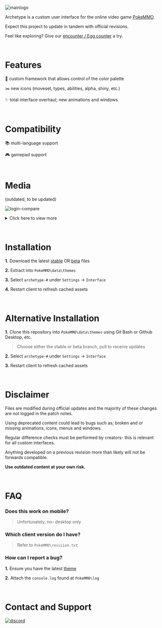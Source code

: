 ![mainlogo](https://cdn.discordapp.com/attachments/894130957588766770/995035312592015420/archetype.png)

Archetype is a custom user interface for the online video game [PokeMMO](https://pokemmo.com/).

Expect this project to update in tandem with official revisions.

Feel like exploring? Give our [encounter / Egg counter](https://github.com/ssjshields/archetype-counter/tree/beta#readme) a try.

&nbsp;
# Features
🎨 custom framework that allows control of the color palette

✂️ new icons (moveset, types, abilities, alpha, shiny, etc.)

✨ total interface overhaul; new animations and windows

&nbsp;
# Compatibility
📚 multi-language support

🎮 gamepad support

&nbsp;
# Media
(outdated, to be updated)

![login-compare](https://cdn.discordapp.com/attachments/859209706576805919/1007583380793200730/login.gif)
<details>
  <summary>Click here to view more</summary>
&nbsp;

![archetype server select](https://user-images.githubusercontent.com/88489119/187584889-b7675b6e-5c5f-419f-9884-75aeee05754a.png)

![j9g6i0_AdobeExpress](https://user-images.githubusercontent.com/88489119/187600117-3df08add-9a39-4f02-97a0-7b2b73a5f12b.gif)

![archetype main preview 1](https://user-images.githubusercontent.com/88489119/187584837-9769bbe4-2f20-4ad8-a592-a848f9a4c86e.png)

![archetype main preview 2](https://user-images.githubusercontent.com/88489119/187584873-abf196fb-7e60-4b9b-9a09-bd70f5b4f794.png)

![archetype battle preview 1](https://user-images.githubusercontent.com/88489119/187585153-8ea91f61-570b-4a24-9920-01eda6b3313c.png)

![archetype battle preview 3](https://user-images.githubusercontent.com/88489119/187585398-661f0fde-2ea1-4227-a194-48a85932b17d.png)

![archetype battle preview 2](https://user-images.githubusercontent.com/88489119/187585248-36764fa9-ebd4-496b-8340-c699edf1a73a.png)

more to be added

</details>

&nbsp;
# Installation
**1.** Download the latest [stable](https://github.com/ssjshields/archetype/archive/refs/heads/stable.zip) OR [beta](https://github.com/ssjshields/archetype/archive/refs/heads/beta.zip) files

**2.** Extract into `PokeMMO\data\themes`

**3.** Select `archetype-#` under `Settings` → `Interface`

**4.** Restart client to refresh cached assets

&nbsp;
# Alternative Installation
**1.** Clone this repository into `PokeMMO\data\themes` using Git Bash or Github Desktop, etc.

> Choose either the stable or beta branch, pull to receive updates

**2.** Select `archetype-#` under `Settings` → `Interface`

**3.** Restart client to refresh cached assets

&nbsp;
# Disclaimer

Files are modified during official updates and the majority of these changes are not logged in the patch notes. 

Using deprecated content could lead to bugs such as; broken and or missing animations, icons, menus and windows.

Regular difference checks must be performed by creators- this is relevant for all custom interfaces.

Anything developed on a previous revision more than likely will not be forwards compatible.

**Use outdated content at your own risk.**

&nbsp;
# FAQ
### Does this work on mobile?
> Unfortunately, no- desktop only

### Which client version do I have?
> Refer to `PokeMMO\revision.txt`

### How can I report a bug?
**1.** Ensure you have the latest [theme](https://github.com/ssjshields/archetype/archive/refs/heads/21316.zip)

**2.** Attach the `console.log` found at `PokeMMO\log`

&nbsp;
# Contact and Support
[![discord](https://assets-global.website-files.com/6257adef93867e50d84d30e2/62594fddd654fc29fcc07359_cb48d2a8d4991281d7a6a95d2f58195e.svg)](https://discord.gg/rYg7ntqQRY)
